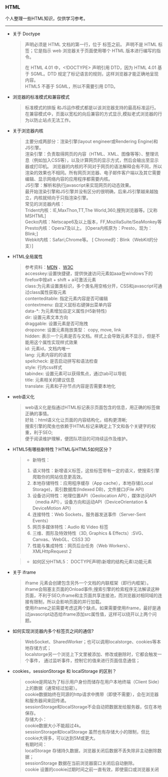 ### HTML
  个人整理一些HTML知识，仅供学习参考。
  ___
- 关于 Doctype

  ><!DOCTYPE> 声明必须是 HTML 文档的第一行，位于 <html> 标签之前。     
  ><!DOCTYPE> 声明不是 HTML 标签；它是指示 web 浏览器关于页面使用哪个 HTML 版本进行编写的指令。        
  >在 HTML 4.01 中，<!DOCTYPE> 声明引用 DTD，因为 HTML 4.01 基于 SGML。DTD 规定了标记语言的规则，这样浏览器才能正确地呈现内容。        
  >HTML5 不基于 SGML，所以不需要引用 DTD。

- 浏览器的标准模式和兼容模式

  >标准模式的排版 和JS运作模式都是以该浏览器支持的最高标准运行。在兼容模式中，页面以宽松的向后兼容的方式显示,模拟老式浏览器的行为以防止站点无法工作。
  
- 关于浏览器内核

  >主要分成两部分：渲染引擎(layout engineer或Rendering Engine)和JS引擎。    
  渲染引擎：负责取得网页的内容（HTML、XML、图像等等）、整理讯息（例如加入CSS等），以及计算网页的显示方式，然后会输出至显示器或打印机。
  浏览器的内核的不同对于网页的语法解释会有不同，所以渲染的效果也不相同。所有网页浏览器、电子邮件客户端以及其它需要编辑、显示网络内容的应用程序都需要内核。    
  JS引擎：解析和执行javascript来实现网页的动态效果。    
  最开始渲染引擎和JS引擎并没有区分的很明确，后来JS引擎越来越独立，内核就倾向于只指渲染引擎。   
  常见的浏览器内核：    
  Trident内核：IE,MaxThon,TT,The World,360,搜狗浏览器等。[又称MSHTML]    
  Gecko内核：Netscape6及以上版本，FF,MozillaSuite/SeaMonkey等    
  Presto内核：Opera7及以上。      [Opera内核原为：Presto，现为：Blink;]    
  Webkit内核：Safari,Chrome等。   [ Chrome的：Blink（WebKit的分支）]   
  
- HTML全局属性
  
  >参考资料：[MDN](https://developer.mozilla.org/en-US/docs/Web/HTML/Global_attributes) 、[W3C](http://www.w3school.com.cn/tags/html_ref_standardattributes.asp)    
  >accesskey:设置快捷键，提供快速访问元素如aaa在windows下的firefox中按alt + shift + a可激活元素   
class:为元素设置类标识，多个类名用空格分开，CSS和javascript可通过class属性获取元素    
contenteditable: 指定元素内容是否可编辑    
contextmenu: 自定义鼠标右键弹出菜单内容    
data-*: 为元素增加自定义属性(H5新特性)    
dir: 设置元素文本方向    
draggable: 设置元素是否可拖拽    
dropzone: 设置元素拖放类型： copy, move, link    
hidden: 表示一个元素是否与文档。样式上会导致元素不显示，但是不能用这个属性实现样式效果    
id: 元素id，文档内唯一    
lang: 元素内容的的语言    
spellcheck: 是否启动拼写和语法检查    
style: 行内css样式    
tabindex: 设置元素可以获得焦点，通过tab可以导航    
title: 元素相关的建议信息    
translate: 元素和子孙节点内容是否需要本地化    

- web语义化
  >web语义化是指通过HTML标记表示页面包含的信息，用正确的标签做正确的事情。    
   好处：html语义化让页面的内容结构化，结构更清晰;     
   搜索引擎的爬虫也依赖于HTML标记来确定上下文和各个关键字的权重，利于SEO;      
   便于阅读维护理解，便团队项目的可持续运作及维护。  
   
 - HTML5有哪些新特性？HTML与HTML5如何区分？    
   >* 新特性：    
   >1. 语义特性：新增语义标签，这些标签带有一定的语义，使搜索引擎爬取你的网站信息更高效。    
   >2. 本地存储特性：应用程序缓存（App cache），本地存储(Local Storage)，索引数据库(Indexed DB)，文件接口(File API)    
   >3. 设备访问特性：地理位置API（Geolocation API），媒体访问API（media API），设备方向和运动API（DeviceOrientation & DeviceMotion API）    
   >4. 连接特性：Web Sockets，服务器发送事件（Server-Sent Events）    
   >5. 网页多媒体特性：Audio 和 Video 标签    
   >6. 三维、图形及特效特性（3D, Graphics & Effects）:SVG、Canvas、WebGL、CSS3 3D    
   >7. 性能与集成特性：网页后台任务（Web Workers）、XMLHttpRequest 2    
   
   >* 如何区分HTML5： DOCTYPE声明\新增的结构元素\功能元素
   
- 关于 iframe    
  > iframe 元素会创建包含另外一个文档的内联框架（即行内框架）。    
    iframe会阻塞主页面的Onload事件;搜索引擎的检索程序无法解读这种页面，不利于SEO;iframe和主页面共享连接池，而浏览器对相同域的连接有限制，所以会影响页面的并行加载。    
    使用iframe之前需要考虑这两个缺点。如果需要使用iframe，最好是通过javascript动态给iframe添加src属性值，这样可以绕开以上两个问题。
    
- 如何实现浏览器内多个标签页之间的通信?    
  >WebSocket、SharedWorker；也可以调用localstorge、cookies等本地存储方式；    
  localstorge另一个浏览上下文里被添加、修改或删除时，它都会触发一个事件，
  通过监听事件，控制它的值来进行页面信息通信；
  
- cookies，sessionStorage 和 localStorage 的区别？    
  > cookie是网站为了标示用户身份而储存在用户本地终端（Client Side）上的数据（通常经过加密）。    
  cookie数据始终在同源的http请求中携带（即使不需要），会在浏览器和服务器间来回传递。    
  sessionStorage和localStorage不会自动把数据发给服务器，仅在本地保存。    
  >存储大小：    
  	cookie数据大小不能超过4k。    
  	sessionStorage和localStorage 虽然也有存储大小的限制，但比cookie大得多，可以达到5M或更大。    
  >有期时间：    
  	localStorage    存储持久数据，浏览器关闭后数据不丢失除非主动删除数据；    
  	sessionStorage  数据在当前浏览器窗口关闭后自动删除。    
  	cookie          设置的cookie过期时间之前一直有效，即使窗口或浏览器关闭    
    





